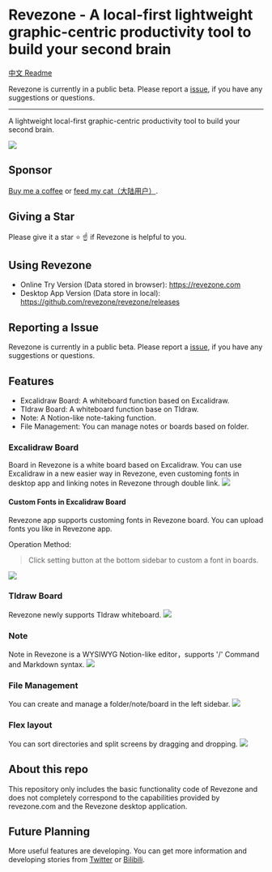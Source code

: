 # Revezone - A local-first lightweight graphic-centric productivity tool to build your second brain

[中文 Readme](README_zh.md)

Revezone is currently in a public beta. Please report a [issue](https://github.com/revezone/revezone/issues/new), if you have any suggestions or questions.

---

A lightweight local-first graphic-centric productivity tool to build your second brain.

![](https://img.alicdn.com/imgextra/i4/O1CN01hwzuBa1pHTtKjKHAE_!!6000000005335-2-tps-2952-1706.png)

## Sponsor

[Buy me a coffee](https://www.buymeacoffee.com/korbinzhao) or [feed my cat（大陆用户）](https://github.com/korbinzhao/donate).

## Giving a Star

Please give it a star ⭐ ☝️ if Revezone is helpful to you.

## Using Revezone

-   Online Try Version (Data stored in browser): https://revezone.com
-   Desktop App Version (Data store in local): https://github.com/revezone/revezone/releases

## Reporting a Issue

Revezone is currently in a public beta. Please report a [issue](https://github.com/revezone/revezone/issues/new), if you have any suggestions or questions.

## Features

-   Excalidraw Board: A whiteboard function based on Excalidraw.
-   Tldraw Board: A whiteboard function base on Tldraw.
-   Note: A Notion-like note-taking function.
-   File Management: You can manage notes or boards based on folder.

### Excalidraw Board

Board in Revezone is a white board based on Excalidraw. You can use Excalidraw in a new easier way in Revezone, even customing fonts in desktop app and linking notes in Revezone through double link.
![](https://img.alicdn.com/imgextra/i4/O1CN01TPddti1nbyNkT9Qkc_!!6000000005109-2-tps-2952-1706.png)

#### Custom Fonts in Excalidraw Board

Revezone app supports customing fonts in Revezone board. You can upload fonts you like in Revezone app.

Operation Method:

> Click setting button at the bottom sidebar to custom a font in boards.

![](https://img.alicdn.com/imgextra/i4/O1CN01nV2PVQ1Seck7HmCZ9_!!6000000002272-2-tps-2952-1706.png)

### Tldraw Board

Revezone newly supports Tldraw whiteboard.
![](https://img.alicdn.com/imgextra/i3/O1CN01bB91Wp20SR8j33SvQ_!!6000000006848-2-tps-2952-1706.png)

### Note

Note in Revezone is a WYSIWYG Notion-like editor，supports '/' Command and Markdown syntax.
![](https://img.alicdn.com/imgextra/i3/O1CN01HntrkK1WEIRHaHTHR_!!6000000002756-2-tps-2952-1706.png)

### File Management

You can create and manage a folder/note/board in the left sidebar.
![](https://img.alicdn.com/imgextra/i2/O1CN01ujED9U1MGS95qcnzI_!!6000000001407-2-tps-1158-776.png)

### Flex layout

You can sort directories and split screens by dragging and dropping.
![](https://img.alicdn.com/imgextra/i1/O1CN01JLe6m41mIRsdQ9JvR_!!6000000004931-2-tps-2952-1706.png)

## About this repo

This repository only includes the basic functionality code of Revezone and does not completely correspond to the capabilities provided by revezone.com and the Revezone desktop application.

## Future Planning

More useful features are developing. You can get more information and developing stories from [Twitter](https://twitter.com/TheReveZone) or [Bilibili](https://space.bilibili.com/393134139).
